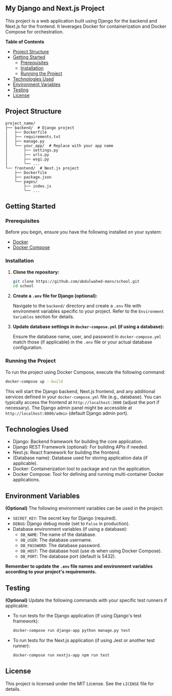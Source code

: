 ## My Django and Next.js Project

This project is a web application built using Django for the backend and Next.js for the frontend. It leverages Docker for containerization and Docker Compose for orchestration.

**Table of Contents**

* [Project Structure](#project-structure)
* [Getting Started](#getting-started)
    * [Prerequisites](#prerequisites)
    * [Installation](#installation)
    * [Running the Project](#running-the-project)
* [Technologies Used](#technologies-used)
* [Environment Variables](#environment-variables)
* [Testing](#testing)
* [License](#license)

## Project Structure

```
project_name/
├── backend/  # Django project
│   ├── Dockerfile
│   ├── requirements.txt
│   ├── manage.py
│   └── your_app/  # Replace with your app name
│       ├── settings.py
│       ├── urls.py
│       ├── wsgi.py
│       └── ...
└── frontend/  # Next.js project
    ├── Dockerfile
    ├── package.json
    └── pages/
        ├── index.js
        └── ...
```

## Getting Started

### Prerequisites

Before you begin, ensure you have the following installed on your system:

- [Docker](https://www.docker.com/)
- [Docker Compose](https://docs.docker.com/compose/)

### Installation

1. **Clone the repository:**

   ```bash
   git clone https://github.com/abdulwahed-mans/school.git
   cd school
   ```

2. **Create a `.env` file for Django (optional):**

   Navigate to the `backend/` directory and create a `.env` file with environment variables specific to your project. Refer to the `Environment Variables` section for details.

3. **Update database settings in `docker-compose.yml` (if using a database):**

   Ensure the database name, user, and password in `docker-compose.yml` match those (if applicable) in the `.env` file or your actual database configuration.

### Running the Project

To run the project using Docker Compose, execute the following command:

```bash
docker-compose up --build
```

This will start the Django backend, Next.js frontend, and any additional services defined in your `docker-compose.yml` file (e.g., database). You can typically access the frontend at `http://localhost:3000` (adjust the port if necessary). The Django admin panel might be accessible at `http://localhost:8000/admin` (default Django admin port).

## Technologies Used

* Django: Backend framework for building the core application.
* Django REST Framework (optional): For building APIs if needed.
* Next.js: React framework for building the frontend.
* (Database name): Database used for storing application data (if applicable).
* Docker: Containerization tool to package and run the application.
* Docker Compose: Tool for defining and running multi-container Docker applications.

## Environment Variables

**(Optional)** The following environment variables can be used in the project:

* `SECRET_KEY`: The secret key for Django (required).
* `DEBUG`: Django debug mode (set to `False` in production).
* Database environment variables (if using a database):
    * `DB_NAME`: The name of the database.
    * `DB_USER`: The database username.
    * `DB_PASSWORD`: The database password.
    * `DB_HOST`: The database host (use `db` when using Docker Compose).
    * `DB_PORT`: The database port (default is 5432).

**Remember to update the `.env` file names and environment variables according to your project's requirements.**

## Testing

**(Optional)** Update the following commands with your specific test runners if applicable:

* To run tests for the Django application (if using Django's test framework):

   ```bash
   docker-compose run django-app python manage.py test
   ```

* To run tests for the Next.js application (if using Jest or another test runner):

   ```bash
   docker-compose run nextjs-app npm run test
   ```

## License

This project is licensed under the MIT License. See the `LICENSE` file for details.

